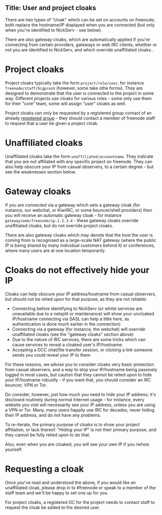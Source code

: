 Title: User and project cloaks
---
There are two types of "cloak" which can be set on accounts on freenode; both 
replace the hostname/IP displayed when you are connected (but only when you're
identified to NickServ - see below).

There are also gateway cloaks, which are automatically applied if you're
connecting from certain providers, gateways or web IRC clients, whether or not
you are identified to NickServ, and which override unaffiliated cloaks..

Project cloaks
==============
Project cloaks typically take the form `project/role/user`, for instance
`freenode/staff/bigpresh` (however, some take othe forms).  They are designed to
demonstrate that the user is connected to the project in some way.  Different
projects use cloaks for various roles - some only use them for their "core"
team, some will assign "user" cloaks as well.

Project cloaks can only be requested by a registered group contact of an
already [registered group](pages/groupreg) - they should contact a member of
freenode staff to request that a user be given a project cloak.


Unaffiliated cloaks
===================
Unaffiliated cloaks take the form `unaffiliated/accountname`.  They indicate that
you are not affiliated with any specific project on freenode.  They can also
help obscure your IP from casual observers, to a certain degree - but see the
weaknesses section below.


Gateway cloaks
==============
If you are connected via a gateway which sets a gateway cloak (for instance, our
webchat, or KiwiIRC, or some bouncer/shell providers) then you will receive an
automatic gateway cloak - for instance `gateway/web/freenode/ip.1.2.3.4` - these
gateway cloaks override unaffiliated cloaks, but do not override project cloaks.

There are also gateway cloaks which may denote that the host the user is coming
from is recognised as a large-scale NAT gateway (where the public IP is being
shared by many individual customers behind it) or conferences, where many users
are at one location temporarily.


Cloaks do not effectively hide your IP
======================================
Cloaks can help obscure your IP address/hostname from casual observers, but
should *not* be relied upon for that purpose, as they are not reliable:

- Connecting before identifying to NickServ (or whilst services are unavailable
  due to a netsplit or maintenance) will show your uncloaked IP/hostname
  connecting via SASL can help a little here, as authentication is done much
  earlier in the connection)
- Connecting via a gateway (for instance, the webchat) will override
  unaffiliated cloaks (see the "gateway cloaks" section above)
- Due to the nature of IRC services, there are some tricks which can cause
  services to reveal a cloaked user's IP/hostname.
- Accepting a DCC chat/file transfer session, or clicking a link someone sends
  you could reveal your IP to them

For these reasons, we advise you to consider cloaks very basic protection from
casual observers, and a way to stop your IP/hostname being passively logged in
most cases, but caution that they cannot be relied upon to hide your IP/hostname
robustly - if you want that, you should consider an IRC bouncer, VPN or Tor.

Do consider, however, just how much you need to hide your IP address; it's
disclosed routinely during normal Internet usage - for instance, every website
you visit will necessarily see your IP address, unless you are using a VPN or
Tor.  Many, many users happily use IRC for decades, never hiding their IP
address, and do not have any problems.

To re-iterate, the primary purpose of cloaks is to show your project affiliation,
or lack thereof.  "Hiding your IP" is not their primary purpose, and they cannot
be fully relied upon to do that.

Also, even when you are cloaked, you will see your own IP if you /whois
yourself.

Requesting a cloak
==================
Once you've read and understood the above, if you would like an unaffiliated
cloak, please drop in to #freenode or speak to a member of the staff team and
we'll be happy to set one up for you.

For project cloaks, a registered GC for the project needs to contact staff to
request the cloak be added to the desired user.

